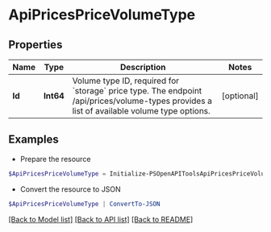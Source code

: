 # ApiPricesPriceVolumeType
## Properties

Name | Type | Description | Notes
------------ | ------------- | ------------- | -------------
**Id** | **Int64** | Volume type ID, required for &#x60;storage&#x60; price type. The endpoint /api/prices/volume-types provides a list of available volume type options.  | [optional] 

## Examples

- Prepare the resource
```powershell
$ApiPricesPriceVolumeType = Initialize-PSOpenAPIToolsApiPricesPriceVolumeType  -Id null
```

- Convert the resource to JSON
```powershell
$ApiPricesPriceVolumeType | ConvertTo-JSON
```

[[Back to Model list]](../README.md#documentation-for-models) [[Back to API list]](../README.md#documentation-for-api-endpoints) [[Back to README]](../README.md)

